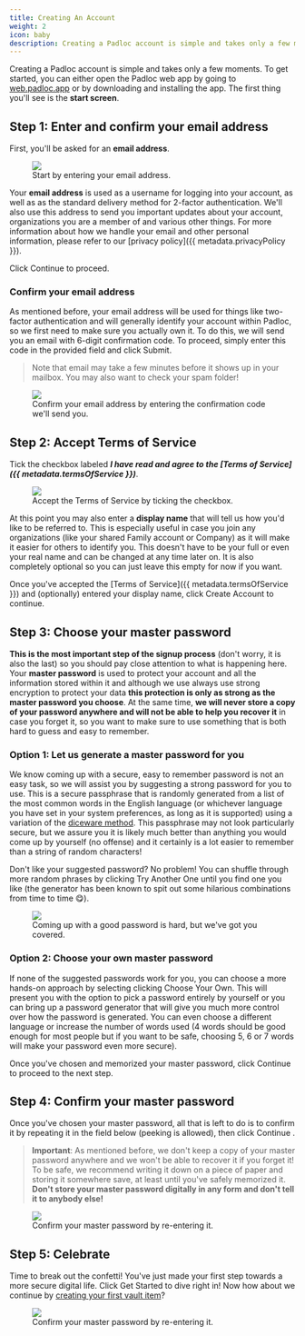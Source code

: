 ```yaml
---
title: Creating An Account
weight: 2
icon: baby
description: Creating a Padloc account is simple and takes only a few moments...
---
```


Creating a Padloc account is simple and takes only a few moments. To get
started, you can either open the Padloc web app by going to
[web.padloc.app](https://web.padloc.app) or by downloading and installing the
app. The first thing you'll see is the **start screen**.

## Step 1: Enter and confirm your email address

First, you'll be asked for an **email address**.

<figure>
    <img src="signup_1_desktop.png">
    <figcaption>Start by entering your email address.</figcaption>
</figure>

Your **email address** is used as a username for logging into your account, as
well as as the standard delivery method for 2-factor authentication. We'll also
use this address to send you important updates about your account, organizations
you are a member of and various other things. For more information about how we
handle your email and other personal information, please refer to our [privacy
policy]({{ metadata.privacyPolicy }}).

Click <span class="button">Continue <i class="chevron-right"></i></span> to
proceed.

### Confirm your email address

As mentioned before, your email address will be used for things like two-factor
authentication and will generally identify your account within Padloc, so we
first need to make sure you actually own it. To do this, we will send you an
email with 6-digit confirmation code. To proceed, simply enter this code in the
provided field and click <span class="button highlighted">Submit</span>.

> <i class="info-circle"></i> Note that email may take a few minutes before it
> shows up in your mailbox. You may also want to check your spam folder!

<figure>
    <img src="signup_2_desktop.png">
    <figcaption>Confirm your email address by entering the confirmation code we'll send you.</figcaption>
</figure>

## Step 2: Accept Terms of Service

Tick the checkbox labeled **_<i class="square-check"></i> I have read and agree
to the [Terms of Service]({{ metadata.termsOfService }})_**.

<figure>
    <img src="signup_3_desktop.png">
    <figcaption>Accept the Terms of Service by ticking the checkbox.</figcaption>
</figure>

At this point you may also enter a **display name** that will tell us how you'd
like to be referred to. This is especially useful in case you join any
organizations (like your shared Family account or Company) as it will make it
easier for others to identify you. This doesn't have to be your full or even
your real name and can be changed at any time later on. It is also completely
optional so you can just leave this empty for now if you want.

Once you've accepted the [Terms of Service]({{ metadata.termsOfService }}) and
(optionally) entered your display name, click <span class="button">Create
Account <i class="chevron-right"></i></span> to continue.

## Step 3: Choose your master password

**This is the most important step of the signup process** (don't worry, it is
also the last) so you should pay close attention to what is happening here. Your
**master password** is used to protect your account and all the information
stored within it and although we use always use strong encryption to protect
your data **this protection is only as strong as the master password you
choose**. At the same time, **we will never store a copy of your password
anywhere and will not be able to help you recover it** in case you forget it, so
you want to make sure to use something that is both hard to guess and easy to
remember.

### Option 1: Let us generate a master password for you

We know coming up with a secure, easy to remember password is not an easy task,
so we will assist you by suggesting a strong password for you to use. This is a
secure passphrase that is randomly generated from a list of the most common
words in the English language (or whichever language you have set in your system
preferences, as long as it is supported) using a variation of the
[diceware method](https://ssd.eff.org/en/module/animated-overview-how-make-super-secure-password-using-dice).
This passphrase may not look particularly secure, but we assure you it is likely
much better than anything you would come up by yourself (no offense) and it
certainly is a lot easier to remember than a string of random characters!

Don't like your suggested password? No problem! You can shuffle through more
random phrases by clicking <span class="button ghost"><i class="refresh"></i>
Try Another One</span> until you find one you like (the generator has been known
to spit out some hilarious combinations from time to time 😋).

<figure>
    <img src="signup_4_desktop.png">
    <figcaption>Coming up with a good password is hard, but we've got you covered.</figcaption>
</figure>

### Option 2: Choose your own master password

If none of the suggested passwords work for you, you can choose a more hands-on
approach by selecting clicking
<span class="button ghost"><i class="pencil-alt"></i> Choose Your Own</span>.
This will present you with the option to pick a password entirely by yourself or
you can bring up a password generator that will give you much more control over
how the password is generated. You can even choose a different language or
increase the number of words used (4 words should be good enough for most people
but if you want to be safe, choosing 5, 6 or 7 words will make your password
even more secure).

Once you've chosen and memorized your master password, click
<span class="button">Continue <i class="chevron-right"></i></span> to proceed to
the next step.

## Step 4: Confirm your master password

Once you've chosen your master password, all that is left to do is to confirm it
by repeating it in the field below (peeking is allowed), then click
<span class="button">Continue <i class="chevron-right"></i></span>.

<blockquote class="red">

**<i class="exclamation-triangle"></i> Important**: As mentioned before, we
don't keep a copy of your master password anywhere and we won't be able to
recover it if you forget it! To be safe, we recommend writing it down on a piece
of paper and storing it somewhere save, at least until you've safely memorized
it. **Don't store your master password digitally in any form and don't tell it
to anybody else!**

</blockquote>

<figure>
    <img src="signup_6_desktop.png">
    <figcaption>Confirm your master password by re-entering it.</figcaption>
</figure>

## Step 5: Celebrate

Time to break out the confetti! <i class="face-party"></i> You've just made your
first step towards a more secure digital life. Click
<span class="button highlighted">Get Started <i class="arrow-right"></i></span>
to dive right in! Now how about we continue by
[creating your first vault item](../vaults)?

<figure>
    <img src="signup_7_desktop.png">
    <figcaption>Confirm your master password by re-entering it.</figcaption>
</figure>
